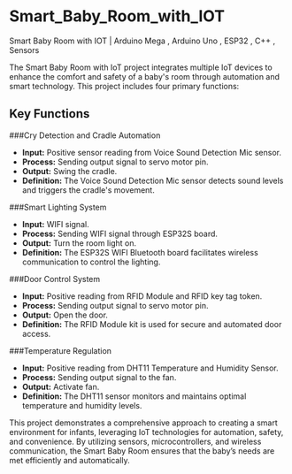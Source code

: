 # Smart_Baby_Room_with_IOT
  Smart Baby Room with IOT | Arduino Mega , Arduino Uno , ESP32 , C++ , Sensors

The Smart Baby Room with IoT project integrates multiple IoT devices to enhance the comfort and safety of a baby's room through automation and smart technology. This project includes four primary functions:

## Key Functions

###Cry Detection and Cradle Automation
- **Input:** Positive sensor reading from Voice Sound Detection Mic sensor.
- **Process:** Sending output signal to servo motor pin.
- **Output:** Swing the cradle.
- **Definition:** The Voice Sound Detection Mic sensor detects sound levels and triggers the cradle's movement.

###Smart Lighting System
- **Input:** WIFI signal.
- **Process:** Sending WIFI signal through ESP32S board.
- **Output:** Turn the room light on.
- **Definition:** The ESP32S WIFI Bluetooth board facilitates wireless communication to control the lighting.

###Door Control System
- **Input:** Positive reading from RFID Module and RFID key tag token.
- **Process:** Sending output signal to servo motor pin.
- **Output:** Open the door.
- **Definition:** The RFID Module kit is used for secure and automated door access.

###Temperature Regulation
- **Input:** Positive reading from DHT11 Temperature and Humidity Sensor.
- **Process:** Sending output signal to the fan.
- **Output:** Activate fan.
- **Definition:** The DHT11 sensor monitors and maintains optimal temperature and humidity levels.

This project demonstrates a comprehensive approach to creating a smart environment for infants, leveraging IoT technologies for automation, safety, and convenience. By utilizing sensors, microcontrollers, and wireless communication, the Smart Baby Room ensures that the baby’s needs are met efficiently and automatically.

  
